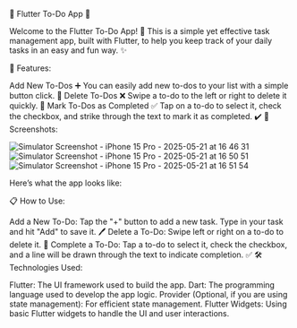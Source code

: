 🎯 Flutter To-Do App 📝

Welcome to the Flutter To-Do App! 🚀 This is a simple yet effective task management app, built with Flutter, to help you keep track of your daily tasks in an easy and fun way. ✨

📱 Features:

Add New To-Dos ➕
You can easily add new to-dos to your list with a simple button click. 🎉
Delete To-Dos ❌
Swipe a to-do to the left or right to delete it quickly. 🧹
Mark To-Dos as Completed ✅
Tap on a to-do to select it, check the checkbox, and strike through the text to mark it as completed. ✔️
🌟 Screenshots:

![Simulator Screenshot - iPhone 15 Pro - 2025-05-21 at 16 46 31](https://github.com/user-attachments/assets/9d2a3908-f230-4f81-b4d1-8f21206ccea9)
![Simulator Screenshot - iPhone 15 Pro - 2025-05-21 at 16 50 51](https://github.com/user-attachments/assets/b0ca9111-4e71-4459-ba88-b00152d28e74)
![Simulator Screenshot - iPhone 15 Pro - 2025-05-21 at 16 51 54](https://github.com/user-attachments/assets/1920ed13-8cac-4742-8b8b-204f03d1c3f8)


Here’s what the app looks like:

📋 How to Use:

Add a New To-Do:
Tap the "+" button to add a new task. Type in your task and hit "Add" to save it. 🖊️
Delete a To-Do:
Swipe left or right on a to-do to delete it. 🚮
Complete a To-Do:
Tap a to-do to select it, check the checkbox, and a line will be drawn through the text to indicate completion. ✅
🛠 Technologies Used:

Flutter: The UI framework used to build the app.
Dart: The programming language used to develop the app logic.
Provider (Optional, if you are using state management): For efficient state management.
Flutter Widgets: Using basic Flutter widgets to handle the UI and user interactions.
